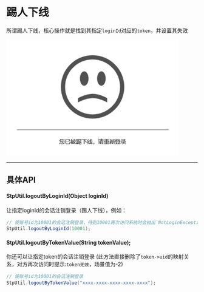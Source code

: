 # 踢人下线
所谓踢人下线，核心操作就是找到其指定`loginId`对应的`token`，并设置其失效

![踢下线](../static/kickout.png)

--- 


## 具体API

#### StpUtil.logoutByLoginId(Object loginId)
让指定loginId的会话注销登录（踢人下线），例如：

``` java
// 使账号id为10001的会话注销登录，待到10001再次访问系统时会抛出`NotLoginException`异常，场景值为-5
StpUtil.logoutByLoginId(10001); 
```


#### StpUtil.logoutByTokenValue(String tokenValue);
你还可以让指定token的会话注销登录 (此方法直接删除了`token->uid`的映射关系，对方再次访问时提示:`token无效`，场景值为-2)
``` java
// 使账号id为10001的会话注销登录
StpUtil.logoutByTokenValue("xxxx-xxxx-xxxx-xxxx-xxxx");
```
